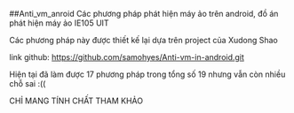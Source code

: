 ##Anti_vm_anroid
Các phương pháp phát hiện máy ảo trên android, đồ án phát hiện máy ảo IE105 UIT

Các phương pháp này được thiết kế lại dựa trên project của Xudong Shao

link github: https://github.com/samohyes/Anti-vm-in-android.git

Hiện tại đã làm được 17 phương pháp trong tổng số 19 nhưng vẫn còn nhiều chỗ sai :((

CHỈ MANG TÍNH CHẤT THAM KHẢO
